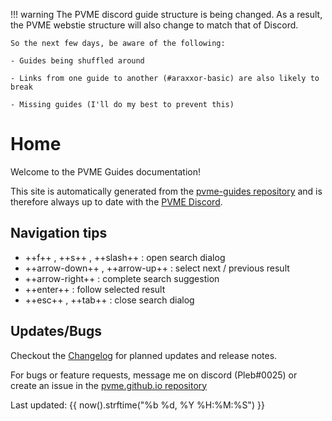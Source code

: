!!! warning
    The PVME discord guide structure is being changed. As a result, the PVME webstie structure will also change to match that of Discord. 
    
    So the next few days, be aware of the following:

    - Guides being shuffled around

    - Links from one guide to another (#araxxor-basic) are also likely to break

    - Missing guides (I'll do my best to prevent this)

# Home

Welcome to the PVME Guides documentation!

This site is automatically generated from the [pvme-guides repository](https://github.com/pvme/pvme-guides) and is therefore always up to date with the [PVME Discord](https://discord.gg/6djqFVN).
<script src="javascripts/discordInvite.js"></script>
<script>
discordInvite.init({
  inviteCode: '6djqFVN',
  title: 'PVME'
  });
  discordInvite.render();
</script>
<div id="discordInviteBox"></div>

## Navigation tips

* ++f++ , ++s++ , ++slash++ : open search dialog
* ++arrow-down++ , ++arrow-up++ : select next / previous result
* ++arrow-right++ : complete search suggestion
* ++enter++ : follow selected result
* ++esc++ , ++tab++ : close search dialog

## Updates/Bugs

Checkout the [Changelog](https://github.com/pvme/pvme.github.io/blob/master/Changelog.md) for planned updates and release notes.

For bugs or feature requests, message me on discord (Pleb#0025) or create an issue in the [pvme.github.io repository](https://github.com/pvme/pvme.github.io)

Last updated: {{ now().strftime("%b %d, %Y %H:%M:%S") }}
